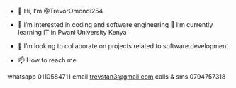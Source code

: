 - 👋 Hi, I’m @TrevorOmondi254 

- 👀 I’m interested in coding and software engineering 
🌱 I’m currently learning IT in Pwani University Kenya
- 💞️ I’m looking to collaborate on projects related to software development 

- 📫 How to reach me

whatsapp 0110584711
email trevstan3@gmail.com 
calls & sms 0794757318

<!---
TrevorOmondi254/TrevorOmondi254 is a ✨ special ✨ repository because its `README.md` (this file) appears on your GitHub profile.
You can click the Preview link to take a look at your changes.
--->
